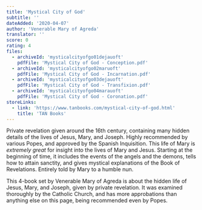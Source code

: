 ```yaml
---
title: 'Mystical City of God'
subtitle: ''
dateAdded: '2020-04-07'
author: 'Venerable Mary of Agreda'
translator: ''
score: 0
rating: 4
files:
  - archiveId: 'mysticalcityofgo01dejauoft'
    pdfFile: 'Mystical City of God - Conception.pdf'
  - archiveId: 'mysticalcityofgo02maruoft'
    pdfFile: 'Mystical City of God - Incarnation.pdf'
  - archiveId: 'mysticalcityofgo03dejauoft'
    pdfFile: 'Mystical City of God - Transfixion.pdf'
  - archiveId: 'mysticalcityofgo04marauoft'
    pdfFile: 'Mystical City of God - Coronation.pdf'
storeLinks:
  - link: 'https://www.tanbooks.com/mystical-city-of-god.html'
    title: 'TAN Books'
---
```


Private revelation given around the 16th century, containing many hidden details of the lives of Jesus, Mary, and Joseph. Highly recommended by various Popes, and approved by the Spanish Inquisition. This life of Mary is *extremely great* for insight into the lives of Mary and Jesus. Starting at the beginning of time, it includes the events of the angels and the demons, tells how to attain sanctity, and gives mystical explanations of the Book of Revelations. Entirely told by Mary to a humble nun.

This 4-book set by Venerable Mary of Agreda is about the hidden life of Jesus, Mary, and Joseph, given by private revelation. It was examined thoroughly by the Catholic Church, and has more approbations than anything else on this page, being recommended even by Popes.
